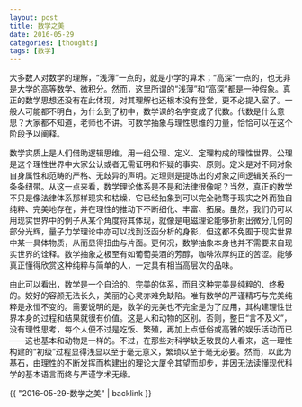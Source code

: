 ```yaml
---
layout: post
title: 数学之美
date: 2016-05-29
categories: [thoughts]
tags: [数学]
---
```


大多数人对数学的理解，“浅薄”一点的，就是小学的算术；“高深”一点的，也无非是大学的高等数学、微积分。然而，这里所谓的“浅薄”和“高深”都是一种假象。真正的数学思想还没有在此体现，对其理解也还根本没有登堂，更不必提入室了。一般人可能都不明白，为什么到了初中，数学课的名字变成了代数。代数是什么意思？大家都不知道，老师也不讲。可数学抽象与理性思维的力量，恰恰可以在这个阶段予以阐释。

数学实质上是人们借助逻辑思维，用一组公理、定义、定理构成的理性世界。公理是这个理性世界中大家公认或者无需证明和怀疑的事实、原则。定义是对不同对象自身属性和范畴的严格、无歧异的声明。定理则是提炼出的对象之间逻辑关系的一条条纽带。从这一点来看，数学理论体系是不是和法律很像呢？当然，真正的数学不只是像法律体系那样现实和枯燥，它已经抽象到可以完全驰骛于现实之外而独自纯粹、完美地存在，并在理性的推动下不断细化、丰富、拓展。虽然，我们仍可以用现实世界中的例子从某个角度将其体现，就像是电磁理论能够折射出微分几何的部分光辉，量子力学理论中亦可以找到泛函分析的身影，但这都不免囿于现实世界中某一具体物质，从而显得扭曲与片面。更何况，数学抽象本身也并不需要来自现实世界的诠释。数学抽象之极至有如葡萄美酒的芳醇，咖啡浓厚纯正的苦涩。能够真正懂得欣赏这种纯粹与简单的人，一定具有相当高层次的品味。

由此可以看出，数学是一个自洽的、完美的体系，而且这种完美是纯粹的、终极的。姣好的容颜无法长久，美丽的心灵亦难免缺陷。唯有数学的严谨精巧与完美纯粹是永恒不变的。需要说明的是，数学的完美也不完全是为了应用，其构建理性世界本身的过程和结果就很有价值。这是人和动物的区别。否则，整日“言不及义”，没有理性思考，每个人便不过是吃饭、繁殖，再加上点低俗或高雅的娱乐活动而已——这也基本和动物是一样的。不过，在那些对科学缺乏敬畏的人看来，这一理性构建的“初级”过程显得浅显以至于毫无意义，繁琐以至于毫无必要。然而，以此为基石，由理性的不断发挥而构建出的理论大厦令其望而却步，并因无法读懂现代科学的基本语言而终与严谨学术无缘。

{{ "2016-05-29-数学之美" | backlink }}
